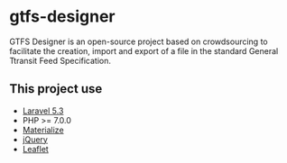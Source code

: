 # gtfs-designer

GTFS Designer is an open-source project based on crowdsourcing to facilitate the creation, import and export of a file in the standard General Ttransit Feed Specification.

## This project use

* [Laravel 5.3](https://laravel.com/docs/5.3)
* PHP >= 7.0.0
* [Materialize](http://materializecss.com/)
* [jQuery](https://jquery.com/)
* [Leaflet](http://leafletjs.com/)